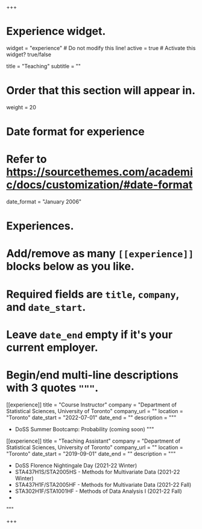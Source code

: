 +++
# Experience widget.
widget = "experience"  # Do not modify this line!
active = true  # Activate this widget? true/false

title = "Teaching"
subtitle = ""

# Order that this section will appear in.
weight = 20

# Date format for experience
#   Refer to https://sourcethemes.com/academic/docs/customization/#date-format
date_format = "January 2006"

# Experiences.
#   Add/remove as many `[[experience]]` blocks below as you like.
#   Required fields are `title`, `company`, and `date_start`.
#   Leave `date_end` empty if it's your current employer.
#   Begin/end multi-line descriptions with 3 quotes `"""`.
[[experience]]
  title = "Course Instructor"
  company = "Department of Statistical Sciences, University of Toronto"
  company_url = ""
  location = "Toronto"
  date_start = "2022-07-01"
  date_end = ""
  description = """
  
  * DoSS Summer Bootcamp: Probability (coming soon)
"""


[[experience]]
  title = "Teaching Assistant"
  company = "Department of Statistical Sciences, University of Toronto"
  company_url = ""
  location = "Toronto"
  date_start = "2019-09-01"
  date_end = ""
  description = """
  
  * DoSS Florence Nightingale Day (2021-22 Winter)
  * STA437H1S/STA2005HS - Methods for Multivariate Data (2021-22 Winter)
  * STA437H1F/STA2005HF - Methods for Multivariate Data (2021-22 Fall)
  * STA302H1F/STA1001HF - Methods of Data Analysis I (2021-22 Fall)
  * 
"""



+++
